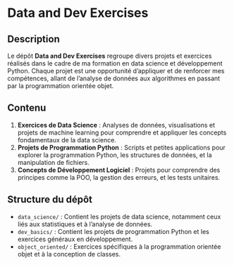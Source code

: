 # Data and Dev Exercises

## Description

Le dépôt **Data and Dev Exercises** regroupe divers projets et exercices réalisés dans le cadre de ma formation en data science et développement Python. Chaque projet est une opportunité d’appliquer et de renforcer mes compétences, allant de l’analyse de données aux algorithmes en passant par la programmation orientée objet.

## Contenu

1. **Exercices de Data Science** : Analyses de données, visualisations et projets de machine learning pour comprendre et appliquer les concepts fondamentaux de la data science.
2. **Projets de Programmation Python** : Scripts et petites applications pour explorer la programmation Python, les structures de données, et la manipulation de fichiers.
3. **Concepts de Développement Logiciel** : Projets pour comprendre des principes comme la POO, la gestion des erreurs, et les tests unitaires.

## Structure du dépôt

- `data_science/` : Contient les projets de data science, notamment ceux liés aux statistiques et à l’analyse de données.
- `dev_basics/` : Contient les projets de programmation Python et les exercices généraux en développement.
- `object_oriented/` : Exercices spécifiques à la programmation orientée objet et à la conception de classes.
